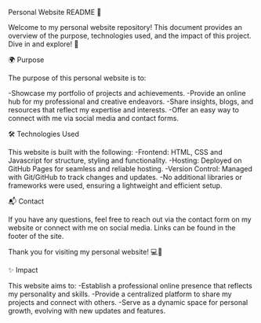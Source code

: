 Personal Website README 🌟

Welcome to my personal website repository! This document provides an overview of the purpose, technologies used, and the impact of this project. Dive in and explore! 🚀

🌍 Purpose

The purpose of this personal website is to:

-Showcase my portfolio of projects and achievements.
-Provide an online hub for my professional and creative endeavors.
-Share insights, blogs, and resources that reflect my expertise and interests.
-Offer an easy way to connect with me via social media and contact forms.

🛠️ Technologies Used

This website is built with the following:
-Frontend: HTML, CSS and Javascript for structure, styling and functionality.
-Hosting: Deployed on GitHub Pages for seamless and reliable hosting.
-Version Control: Managed with Git/GitHub to track changes and updates.
-No additional libraries or frameworks were used, ensuring a lightweight and efficient setup.

📬 Contact

If you have any questions, feel free to reach out via the contact form on my website or connect with me on social media. Links can be found in the footer of the site.

Thank you for visiting my personal website! 💻🌟

✨ Impact

This website aims to:
-Establish a professional online presence that reflects my personality and skills.
-Provide a centralized platform to share my projects and connect with others.
-Serve as a dynamic space for personal growth, evolving with new updates and features.
